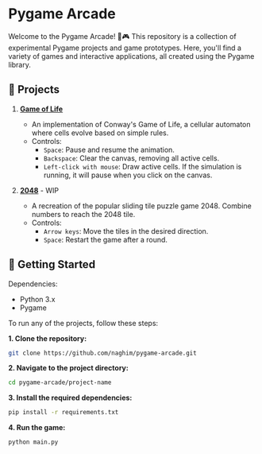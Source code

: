 # Pygame Arcade

Welcome to the Pygame Arcade! 🐍🎮 This repository is a collection of experimental Pygame projects and game prototypes. Here, you'll find a variety of games and interactive applications, all created using the Pygame library.

## 👾 Projects

1. [**Game of Life**](GameOfLife)

   - An implementation of Conway's Game of Life, a cellular automaton where cells evolve based on simple rules.
   - Controls:
     - `Space`: Pause and resume the animation.
     - `Backspace`: Clear the canvas, removing all active cells.
     - `Left-click with mouse`: Draw active cells. If the simulation is running, it will pause when you click on the canvas.

2. [**2048**](2048) - WIP

   - A recreation of the popular sliding tile puzzle game 2048. Combine numbers to reach the 2048 tile.
   - Controls:
     - `Arrow keys`: Move the tiles in the desired direction.
     - `Space`: Restart the game after a round.

## 🎯 Getting Started

Dependencies:

- Python 3.x
- Pygame

To run any of the projects, follow these steps:

**1. Clone the repository:**

```bash
git clone https://github.com/naghim/pygame-arcade.git
```

**2. Navigate to the project directory:**

```bash
cd pygame-arcade/project-name
```

**3. Install the required dependencies:**

```bash
pip install -r requirements.txt
```

**4. Run the game:**

```bash
python main.py
```

